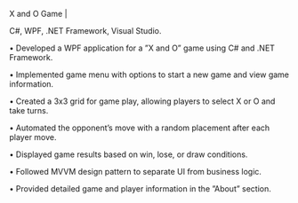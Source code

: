 X and O Game |  

C#, WPF, .NET Framework, Visual Studio. 

• Developed a WPF application for a ”X and O” game using C# and .NET Framework. 

• Implemented game menu with options to start a new game and view game information. 

• Created a 3x3 grid for game play, allowing players to select X or O and take turns. 

• Automated the opponent’s move with a random placement after each player move. 

• Displayed game results based on win, lose, or draw conditions. 

• Followed MVVM design pattern to separate UI from business logic. 

• Provided detailed game and player information in the ”About” section. 

